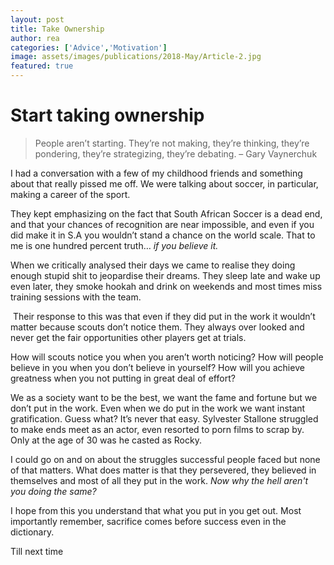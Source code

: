```yaml
---
layout: post
title: Take Ownership
author: rea
categories: ['Advice','Motivation']
image: assets/images/publications/2018-May/Article-2.jpg
featured: true
---
```


# Start taking ownership

> People aren’t starting. They’re not making, they’re thinking, they’re pondering, they’re strategizing, they’re debating. – Gary
Vaynerchuk


I had a conversation with a few of my childhood friends and
something about that really pissed me off. We were talking about soccer, in particular, making a career of the sport.


They kept emphasizing on the fact that South African Soccer
is a dead end, and that your chances of recognition are near impossible, and even if you did make it in S.A you wouldn’t stand a chance on the world scale. That to me is one hundred percent truth… _if you believe it._


When we critically analysed their days we came to realise
they doing enough stupid shit to jeopardise their dreams. They sleep late and wake up even later, they smoke hookah and drink on weekends and most times miss training sessions with the team.


 Their response to this was that even if they did put in the work it wouldn’t matter because scouts don’t notice them. They always over looked and never get the fair opportunities other players get at trials. 


How will scouts notice you when you aren’t worth noticing?
How will people believe in you when you don’t believe in yourself? How will you achieve greatness when you not putting in great deal of effort?

 We as a society want to be the best, we want the fame and fortune but we don’t put in the work. Even when we do put in the work we want instant gratification. Guess what? It’s never that easy. Sylvester Stallone struggled to make ends meet as an actor, even resorted to porn films to scrap by. Only at the age of 30 was he casted as Rocky.

I could go on and on about the struggles successful people
faced but none of that matters. What does matter is that they persevered, they believed in themselves and most of all they put in the work. *Now why the hell aren't you doing the same?*

I hope from this you understand that what you put in you get out.
Most importantly remember, sacrifice comes before success even in the dictionary. 

Till next time